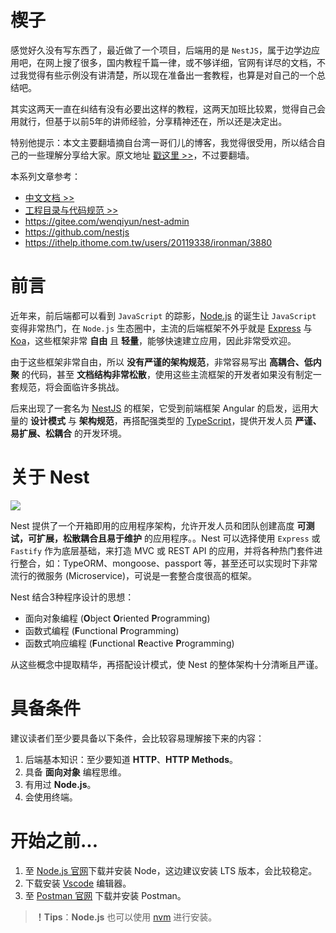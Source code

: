# 楔子

感觉好久没有写东西了，最近做了一个项目，后端用的是 `NestJS`，属于边学边应用吧，在网上搜了很多，国内教程千篇一律，或不够详细，官网有详尽的文档，不过我觉得有些示例没有讲清楚，所以现在准备出一套教程，也算是对自己的一个总结吧。

其实这两天一直在纠结有没有必要出这样的教程，这两天加班比较累，觉得自己会用就行，但基于以前5年的讲师经验，分享精神还在，所以还是决定出。

特别他提示：本文主要翻墙摘自台湾一哥们儿的博客，我觉得很受用，所以结合自己的一些理解分享给大家。原文地址 [戳这里 >>](https://ithelp.ithome.com.tw/users/20119338/ironman/3880)，不过要翻墙。

本系列文章参考：

- [ 中文文档 >>](https://docs.nestjs.cn/)
- [工程目录与代码规范 >>](https://www.toimc.com/nestjs-example-project-4/)
- https://gitee.com/wenqiyun/nest-admin
- https://github.com/nestjs
- https://ithelp.ithome.com.tw/users/20119338/ironman/3880

# 前言

近年来，前后端都可以看到 `JavaScript` 的踪影，[Node.js](https://nodejs.org/zh-cn/) 的诞生让 `JavaScript` 变得非常热门，在 `Node.js` 生态圈中，主流的后端框架不外乎就是 [Express](https://expressjs.com/) 与 [Koa](http://koajs.cn/)，这些框架非常 **自由** 且 **轻量**，能够快速建立应用，因此非常受欢迎。

由于这些框架非常自由，所以 **没有严谨的架构规范**，非常容易写出 **高耦合、低内聚** 的代码，甚至 **文档结构非常松散**，使用这些主流框架的开发者如果没有制定一套规范，将会面临许多挑战。

后来出现了一套名为 [NestJS](https://nestjs.com/) 的框架，它受到前端框架 Angular 的启发，运用大量的 **设计模式** 与 **架构规范**，再搭配强类型的 [TypeScript](https://www.typescriptlang.org/)，提供开发人员 **严谨、易扩展、松耦合** 的开发环境。

# 关于 Nest

![](https://docs.nestjs.cn/_media/icon.svg)

Nest 提供了一个开箱即用的应用程序架构，允许开发人员和团队创建高度 **可测试，可扩展，松散耦合且易于维护** 的应用程序。。Nest 可以选择使用 `Express` 或 `Fastify` 作为底层基础，来打造 MVC 或 REST API 的应用，并将各种热门套件进行整合，如：TypeORM、mongoose、passport 等，甚至还可以实现时下非常流行的微服务 (Microservice)，可说是一套整合度很高的框架。

Nest 结合3种程序设计的思想：

- 面向对象编程 (**O**bject **O**riented **P**rogramming)
- 函数式编程 (**F**unctional **P**rogramming)
- 函数式响应编程 (**F**unctional **R**eactive **P**rogramming)

从这些概念中提取精华，再搭配设计模式，使 Nest 的整体架构十分清晰且严谨。

# 具备条件

建议读者们至少要具备以下条件，会比较容易理解接下来的内容：

1. 后端基本知识：至少要知道 **HTTP**、**HTTP Methods**。
2. 具备 **面向对象** 编程思维。
3. 有用过 **Node.js**。
4. 会使用终端。

# 开始之前...

1. 至 [Node.js 官网](https://nodejs.org/zh-cn/)下载并安装 Node，这边建议安装 LTS 版本，会比较稳定。
2. 下载安装 [Vscode](https://code.visualstudio.com/) 编辑器。
3. 至 [Postman 官网](https://www.postman.com/downloads/) 下载并安装 Postman。

> **！Tips**：**Node.js** 也可以使用 [nvm](https://github.com/nvm-sh/nvm) 进行安装。
